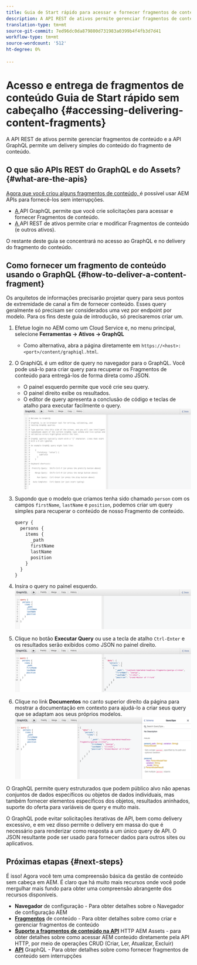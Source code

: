 ```yaml
---
title: Guia de Start rápido para acessar e fornecer fragmentos de conteúdo sem cabeçalho
description: A API REST de ativos permite gerenciar fragmentos de conteúdo e a API GraphQL permite um delivery simples do conteúdo do fragmento de conteúdo.
translation-type: tm+mt
source-git-commit: 7ed96dc0da879800d731983a0399b4f4fb3d7d41
workflow-type: tm+mt
source-wordcount: '512'
ht-degree: 0%

---
```



# Acesso e entrega de fragmentos de conteúdo Guia de Start rápido sem cabeçalho {#accessing-delivering-content-fragments}

A API REST de ativos permite gerenciar fragmentos de conteúdo e a API GraphQL permite um delivery simples do conteúdo do fragmento de conteúdo.

## O que são APIs REST do GraphQL e do Assets? {#what-are-the-apis}

[Agora que você criou alguns fragmentos de conteúdo, ](create-content-fragment.md) é possível usar AEM APIs para fornecê-los sem interrupções.

* [A ](/help/assets/content-fragments/graphql-api-content-fragments.md) API GraphQL permite que você crie solicitações para acessar e fornecer Fragmentos de conteúdo.
* [A ](/help/assets/content-fragments/assets-api-content-fragments.md) API REST de ativos permite criar e modificar Fragmentos de conteúdo (e outros ativos).

O restante deste guia se concentrará no acesso ao GraphQL e no delivery do fragmento do conteúdo.

## Como fornecer um fragmento de conteúdo usando o GraphQL {#how-to-deliver-a-content-fragment}

Os arquitetos de informações precisarão projetar query para seus pontos de extremidade de canal a fim de fornecer conteúdo. Esses query geralmente só precisam ser considerados uma vez por endpoint por modelo. Para os fins deste guia de introdução, só precisaremos criar um.

1. Efetue login no AEM como um Cloud Service e, no menu principal, selecione **Ferramentas -> Ativos -> GraphQL**
   * Como alternativa, abra a página diretamente em `https://<host>:<port>/content/graphiql.html`.

1. O GraphiQL é um editor de query no navegador para o GraphQL. Você pode usá-lo para criar query para recuperar os Fragmentos de conteúdo para entregá-los de forma direta como JSON.
   * O painel esquerdo permite que você crie seu query.
   * O painel direito exibe os resultados.
   * O editor de query apresenta a conclusão de código e teclas de atalho para executar facilmente o query.
      ![Editor de GraphiQL](../assets/graphiql.png)

1. Supondo que o modelo que criamos tenha sido chamado `person` com os campos `firstName`, `lastName` e `position`, podemos criar um query simples para recuperar o conteúdo de nosso Fragmento de conteúdo.

   ```
   query {
     persons {
       items {
         _path
         firstName
         lastName
         position
       }
     }
   }
   ```

1. Insira o query no painel esquerdo.
   ![Query GraphiQL](../assets/graphiql-query.png)

1. Clique no botão **Executar Query** ou use a tecla de atalho `Ctrl-Enter` e os resultados serão exibidos como JSON no painel direito.
   ![Resultados do GraphiQL](../assets/graphiql-results.png)

1. Clique no link **Documentos** no canto superior direito da página para mostrar a documentação em contexto para ajudá-lo a criar seus query que se adaptam aos seus próprios modelos.
   ![Documentação do GraphiQL](../assets/graphiql-documentation.png)

O GraphQL permite query estruturados que podem público alvo não apenas conjuntos de dados específicos ou objetos de dados individuais, mas também fornecer elementos específicos dos objetos, resultados aninhados, suporte do oferta para variáveis de query e muito mais.

O GraphQL pode evitar solicitações iterativas de API, bem como delivery excessivo, e em vez disso permite o delivery em massa do que é necessário para renderizar como resposta a um único query de API. O JSON resultante pode ser usado para fornecer dados para outros sites ou aplicativos.

## Próximas etapas {#next-steps}

É isso! Agora você tem uma compreensão básica da gestão de conteúdo sem cabeça em AEM. É claro que há muito mais recursos onde você pode mergulhar mais fundo para obter uma compreensão abrangente dos recursos disponíveis.

* **Navegador**  de configuração - Para obter detalhes sobre o Navegador de configuração AEM
* **[Fragmentos](/help/assets/content-fragments/content-fragments.md)**  de conteúdo - Para obter detalhes sobre como criar e gerenciar fragmentos de conteúdo
* **[Suporte a fragmentos de conteúdo na API](/help/assets/content-fragments/assets-api-content-fragments.md)**  HTTP AEM Assets - para obter detalhes sobre como acessar AEM conteúdo diretamente pela API HTTP, por meio de operações CRUD (Criar, Ler, Atualizar, Excluir)
* **[API](/help/assets/content-fragments/graphql-api-content-fragments.md)**  GraphQL - Para obter detalhes sobre como fornecer fragmentos de conteúdo sem interrupções
